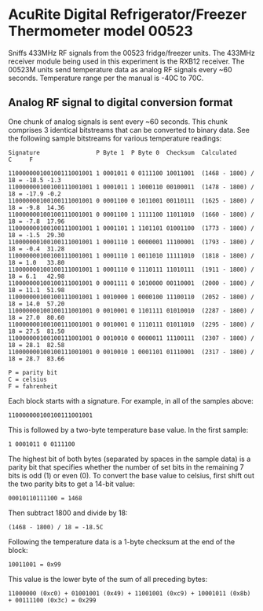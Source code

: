 # AcuRite Digital Refrigerator/Freezer Thermometer model 00523

Sniffs 433MHz RF signals from the 00523 fridge/freezer units. The 433MHz receiver module being used in this experiment is the RXB12 receiver. The 00523M units send temperature data as analog RF signals every ~60 seconds. Temperature range per the manual is -40C to 70C.

## Analog RF signal to digital conversion format

One chunk of analog signals is sent every ~60 seconds. This chunk comprises 3 identical bitstreams that can be converted to binary data. See the following sample bitstreams for various temperature readings:

```
Signature                P Byte 1  P Byte 0  Checksum  Calculated           C     F

110000000100100111001001 1 0001011 0 0111100 10011001  (1468 - 1800) / 18 = -18.5 -1.3
110000000100100111001001 1 0001011 1 1000110 00100011  (1478 - 1800) / 18 = -17.9 -0.2
110000000100100111001001 0 0001100 0 1011001 00110111  (1625 - 1800) / 18 = -9.8  14.36
110000000100100111001001 0 0001100 1 1111100 11011010  (1660 - 1800) / 18 = -7.8  17.96
110000000100100111001001 1 0001101 1 1101101 01001100  (1773 - 1800) / 18 = -1.5  29.30
110000000100100111001001 1 0001110 1 0000001 11100001  (1793 - 1800) / 18 = -0.4  31.28
110000000100100111001001 1 0001110 1 0011010 11111010  (1818 - 1800) / 18 = 1.0   33.80
110000000100100111001001 1 0001110 0 1110111 11010111  (1911 - 1800) / 18 = 6.1   42.98
110000000100100111001001 0 0001111 0 1010000 00110001  (2000 - 1800) / 18 = 11.1  51.98
110000000100100111001001 1 0010000 1 0000100 11100110  (2052 - 1800) / 18 = 14.0  57.20
110000000100100111001001 0 0010001 0 1101111 01010010  (2287 - 1800) / 18 = 27.0  80.60
110000000100100111001001 0 0010001 0 1110111 01011010  (2295 - 1800) / 18 = 27.5  81.50
110000000100100111001001 0 0010010 0 0000011 11100111  (2307 - 1800) / 18 = 28.1  82.58
110000000100100111001001 0 0010010 1 0001101 01110001  (2317 - 1800) / 18 = 28.7  83.66

P = parity bit
C = celsius
F = fahrenheit
```

Each block starts with a signature. For example, in all of the samples above:

```
110000000100100111001001
```

This is followed by a two-byte temperature base value. In the first sample:

```
1 0001011 0 0111100
```

The highest bit of both bytes (separated by spaces in the sample data) is a parity bit that specifies whether the number of set bits in the remaining 7 bits is odd (1) or even (0). To convert the base value to celsius, first shift out the two parity bits to get a 14-bit value:

```
00010110111100 = 1468
```

Then subtract 1800 and divide by 18:

```
(1468 - 1800) / 18 = -18.5C
```

Following the temperature data is a 1-byte checksum at the end of the block:

```
10011001 = 0x99
```

This value is the lower byte of the sum of all preceding bytes:

```
11000000 (0xc0) + 01001001 (0x49) + 11001001 (0xc9) + 10001011 (0x8b) + 00111100 (0x3c) = 0x299
```

